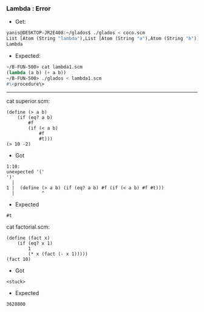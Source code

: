### Lambda : **Error**
- Get:
```lisp
yanis@DESKTOP-JR2E408:~/glados$ ./glados < coco.scm
List [Atom (String "lambda"),List [Atom (String "a"),Atom (String "b")],List [Atom (String "+"),Atom (String "a"),Atom (String "b")]]
Lambda
```
- Expected:
```lisp
~/B-FUN-500> cat lambda1.scm
(lambda (a b) (+ a b))
~/B-FUN-500> ./glados < lambda1.scm
#\<procedure\>
```

-----

cat superior.scm:
```
(define (> a b)
    (if (eq? a b)
        #f
        (if (< a b)
            #f
            #t)))
(> 10 -2)
```

- Got 
```
1:10:
unexpected '('
')'
  |
1 |  (define (> a b) (if (eq? a b) #f (if (< a b) #f #t)))
  |          ^
```

- Expected
```
#t
```

cat factorial.scm:
```
(define (fact x)
    (if (eq? x 1)
        1
        (* x (fact (- x 1)))))
(fact 10)
```

- Got
```
<stuck>
```

- Expected
```
3628800
```
